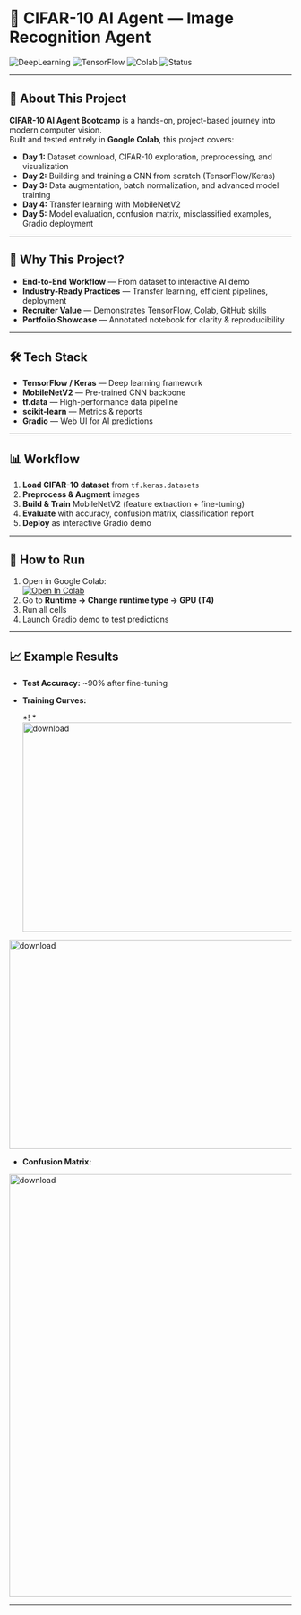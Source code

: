 # 🚀 CIFAR-10 AI Agent — Image Recognition Agent
![DeepLearning](https://img.shields.io/badge/DeepLearning-TensorFlow-orange)
![TensorFlow](https://img.shields.io/badge/Framework-TF2.0-blue)
![Colab](https://img.shields.io/badge/Google-Colab-yellow)
![Status](https://img.shields.io/badge/Status-Completed-brightgreen)

---

## 📌 About This Project
**CIFAR-10 AI Agent Bootcamp** is a hands-on, project-based journey into modern computer vision.  
Built and tested entirely in **Google Colab**, this project covers:

- **Day 1:** Dataset download, CIFAR-10 exploration, preprocessing, and visualization
- **Day 2:** Building and training a CNN from scratch (TensorFlow/Keras)
- **Day 3:** Data augmentation, batch normalization, and advanced model training
- **Day 4:** Transfer learning with MobileNetV2
- **Day 5:** Model evaluation, confusion matrix, misclassified examples, Gradio deployment

---

## 🎯 Why This Project?
- **End-to-End Workflow** — From dataset to interactive AI demo
- **Industry-Ready Practices** — Transfer learning, efficient pipelines, deployment
- **Recruiter Value** — Demonstrates TensorFlow, Colab, GitHub skills
- **Portfolio Showcase** — Annotated notebook for clarity & reproducibility

---

## 🛠 Tech Stack
- **TensorFlow / Keras** — Deep learning framework
- **MobileNetV2** — Pre-trained CNN backbone
- **tf.data** — High-performance data pipeline
- **scikit-learn** — Metrics & reports
- **Gradio** — Web UI for AI predictions

---

## 📊 Workflow
1. **Load CIFAR-10 dataset** from `tf.keras.datasets`
2. **Preprocess & Augment** images  
3. **Build & Train** MobileNetV2 (feature extraction + fine-tuning)
4. **Evaluate** with accuracy, confusion matrix, classification report
5. **Deploy** as interactive Gradio demo

---

## 🚀 How to Run
1. Open in Google Colab:  
   [![Open In Colab](https://colab.research.google.com/assets/colab-badge.svg)]()
2. Go to **Runtime → Change runtime type → GPU (T4)**  
3. Run all cells  
4. Launch Gradio demo to test predictions

---

## 📈 Example Results
- **Test Accuracy:** ~90% after fine-tuning
- **Training Curves:**  

  *!  *<img width="990" height="374" alt="download" src="https://github.com/user-attachments/assets/1e8bc068-3618-4dab-9d43-25e5dbcbb995" />
<img width="981" height="374" alt="download" src="https://github.com/user-attachments/assets/5858e375-a799-4ad9-847a-c720d6c5ee60" />

- **Confusion Matrix:**  

<img width="763" height="755" alt="download" src="https://github.com/user-attachments/assets/511d9126-376f-4d6b-9f6b-5f0873b09b0c" />


---


